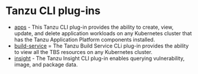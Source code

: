 # Tanzu CLI plug-ins

- [apps](apps/overview.md) - This Tanzu CLI plug-in provides the ability to create, view, update, and delete application workloads on any Kubernetes cluster that has the Tanzu Application Platform components installed.
- [build-service](build-service/overview.md) = The Tanzu Build Service CLi plug-in provides the ability to view all the TBS resources on any Kubernetes cluster.
- [insight](insight/cli-overview.md) - The Tanzu Insight CLI plug-in enables querying vulnerability, image, and package data.
